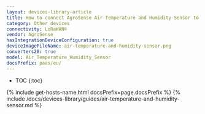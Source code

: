 ```yaml
---
layout: devices-library-article
title: How to connect AgroSense Air Temperature and Humidity Sensor to ThingsBoard?
category: Other devices
connectivity: LoRaWAN®
vendor: AgroSense
hasIntegrationDeviceConfiguration: true
deviceImageFileName: air-temperature-and-humidity-sensor.png
converters20: true
model: Air_Temperature_Humidity_Sensor
docsPrefix: paas/eu/
---
```


* TOC
{:toc}

{% include get-hosts-name.html docsPrefix=page.docsPrefix %}
{% include /docs/devices-library/guides/air-temperature-and-humidity-sensor.md %}
